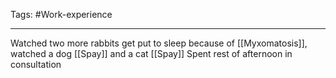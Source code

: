 Tags: #Work-experience 

---
Watched two more rabbits get put to sleep because of [[Myxomatosis]], watched a dog [[Spay]] and a cat [[Spay]] 
Spent rest of afternoon in consultation
